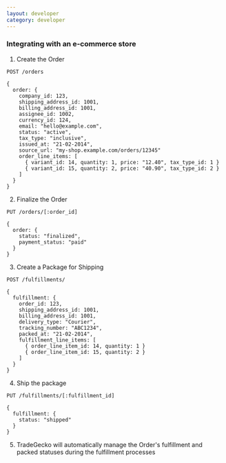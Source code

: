 ```yaml
---
layout: developer
category: developer
---
```

### Integrating with an e-commerce store

1. Create the Order

`POST /orders`

``` 
{ 
  order: {
    company_id: 123,
    shipping_address_id: 1001,
    billing_address_id: 1001,
    assignee_id: 1002,
    currency_id: 124,
    email: "hello@example.com",
    status: "active",
    tax_type: "inclusive",
    issued_at: "21-02-2014",
    source_url: "my-shop.example.com/orders/12345"
    order_line_items: [
      { variant_id: 14, quantity: 1, price: "12.40", tax_type_id: 1 }
      { variant_id: 15, quantity: 2, price: "40.90", tax_type_id: 2 }
    ]
  }
}
```

2. Finalize the Order

`PUT /orders/[:order_id]`

```
{
  order: {
    status: "finalized",
    payment_status: "paid"
  }
}
```

3. Create a Package for Shipping

`POST /fulfillments/`

``` 
{ 
  fulfillment: {
    order_id: 123,
    shipping_address_id: 1001,
    billing_address_id: 1001,
    delivery_type: "Courier",
    tracking_number: "ABC1234",
    packed_at: "21-02-2014",
    fulfillment_line_items: [
      { order_line_item_id: 14, quantity: 1 }
      { order_line_item_id: 15, quantity: 2 }
    ]
  }
}
```

4. Ship the package

`PUT /fulfillments/[:fulfillment_id]`

``` 
{ 
  fulfillment: {
    status: "shipped"
  }
}
```

5. TradeGecko will automatically manage the Order's fulfillment and packed statuses 
during the fulfillment processes
